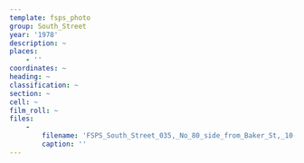 ```yaml
---
template: fsps_photo
group: South_Street
year: '1978'
description: ~
places:
    - ''
coordinates: ~
heading: ~
classification: ~
section: ~
cell: ~
film_roll: ~
files:
    -
        filename: 'FSPS_South_Street_035,_No_80_side_from_Baker_St,_10-1-E,_1978.png'
        caption: ''
---
```

